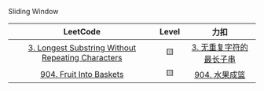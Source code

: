 Sliding Window

|                                                              LeetCode                                                              | Level |                                                         力扣                                                          |
|:----------------------------------------------------------------------------------------------------------------------------------:|:-----:|:-------------------------------------------------------------------------------------------------------------------:|
| [3. Longest Substring Without Repeating Characters](https://leetcode.com/problems/longest-substring-without-repeating-characters/) |  ️🟨  |            [3. 无重复字符的最长子串](https://leetcode.cn/problems/longest-substring-without-repeating-characters/)            |
| [904. Fruit Into Baskets](https://leetcode.com/problems/fruit-into-baskets/solution/shui-guo-cheng-lan-by-leetcode-solution-1uyu/) |  🟨   | [904. 水果成篮](https://leetcode.cn/problems/fruit-into-baskets/solution/shui-guo-cheng-lan-by-leetcode-solution-1uyu/) |
